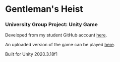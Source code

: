 # Gentleman's Heist
###  University Group Project: Unity Game

Developed from my student GitHub account [here](https://struboat.itch.io/gentlemansheist).

An uploaded version of the game can be played [here](https://github.com/gjl774/Untitled-CMPT306-Project/tree/feature_Alpha!).

Built for Unity 2020.3.18f1 
